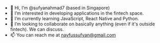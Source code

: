 - 👋 Hi, I’m @sufyanahmad7 (based in Singapore)
- 👀 I’m interested in developing applications in the fintech space.
- 🌱 I’m currently learning JavaScript, React Native and Python.
- 💞️ I’m looking to collaborate on basically anything (even if it's outside fintech). We can discuss.
- 📫 You can reach me at nayfussufyan@gmail.com

<!---
sufyanahmad7/sufyanahmad7 is a ✨ special ✨ repository because its `README.md` (this file) appears on your GitHub profile.
You can click the Preview link to take a look at your changes.
--->
